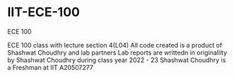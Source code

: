 # IIT-ECE-100
ECE 100

ECE 100 class with lecture section 4(L04)
All code created is a product of Shashwat Choudhry and lab partners
Lab reports are writtedn in originallity by Shashwat Choudhry during class year 2022 - 23
Shashwat Choudhry is a Freshman at IIT
A20507277
